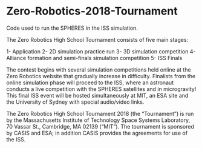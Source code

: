 # Zero-Robotics-2018-Tournament
Code used to run the SPHERES in the ISS simulation.

The Zero Robotics High School Tournament consists of five main stages:

1- Application
2- 2D simulation practice run
3- 3D simulation competition
4- Alliance formation and semi-finals simulation competition
5- ISS Finals

The contest begins with several simulation competitions held online at the Zero Robotics website that gradually increase in difficulty. Finalists from the online simulation phase will proceed to the ISS, where an astronaut conducts a live competition with the SPHERES satellites and in microgravity! This final ISS event will be hosted simultaneously at MIT, an ESA site and the University of Sydney with special audio/video links.

The Zero Robotics High School Tournament 2018 (the “Tournament”) is run by the Massachusetts Institute of Technology Space Systems Laboratory, 70 Vassar St., Cambridge, MA 02139 (“MIT”). The tournament is sponsored by CASIS and ESA; in addition CASIS provides the agreements for use of the ISS.
